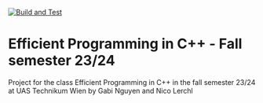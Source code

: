 [![Build and Test](https://github.com/GabiNguyen/epc-ws-23/actions/workflows/build_and_test.yml/badge.svg?branch=master)](https://github.com/GabiNguyen/epc-ws-23/actions/workflows/build_and_test.yml)

# Efficient Programming in C++ - Fall semester 23/24

Project for the class Efficient Programming in C++ in the fall semester 23/24 at UAS Technikum Wien by Gabi Nguyen and Nico Lerchl
